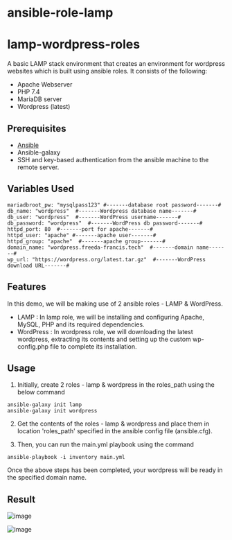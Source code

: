 # ansible-role-lamp

# lamp-wordpress-roles

A basic LAMP stack environment that creates an environment for wordpress websites which is built using ansible roles. It consists of the following:

- Apache Webserver
- PHP 7.4
- MariaDB server
- Wordpress (latest)

## Prerequisites

- [Ansible](https://docs.ansible.com/ansible/latest/installation_guide/intro_installation.html)
- Ansible-galaxy
- SSH and key-based authentication from the ansible machine to the remote server.

## Variables Used

```
mariadbroot_pw: "mysqlpass123" #-------database root password-------#
db_name: "wordpress"  #-------Wordpress database name-------#
db_user: "wordpress"  #-------WordPress username-------#
db_password: "wordpress"  #-------WordPress db password-------#
httpd_port: 80  #-------port for apache-------#
httpd_user: "apache" #-------apache user-------#
httpd_group: "apache"  #-------apache group-------#
domain_name: "wordpress.freeda-francis.tech"  #-------domain name-------#
wp_url: "https://wordpress.org/latest.tar.gz"  #-------WordPress download URL-------#
```

## Features

In this demo, we will be making use of 2 ansible roles - LAMP & WordPress. 
- LAMP : In lamp role, we will be installing and configuring Apache, MySQL, PHP and its required dependencies.
- WordPress : In wordpress role, we will downloading the latest wordpress, extracting its contents and setting up the custom wp-config.php file to complete its installation.

## Usage

1. Initially, create 2 roles - lamp & wordpress in the roles_path using the below command
```
ansible-galaxy init lamp
ansible-galaxy init wordpress
```
2. Get the contents of the roles - lamp & wordpress and place them in location 'roles_path' specified in the ansible config file (ansible.cfg).

3. Then, you can run the main.yml playbook using the command
```
ansible-playbook -i inventory main.yml
```

Once the above steps has been completed, your wordpress will be ready in the specified domain name.


## Result

![image](https://user-images.githubusercontent.com/93197553/148401422-ba429dd4-e174-47a8-809c-1dba722b323f.png)

![image](https://user-images.githubusercontent.com/93197553/148401513-251515ab-fd95-416f-b8fa-7a57b203e302.png)

